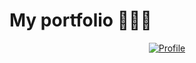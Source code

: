# My portfolio 👨🏻‍💻

<a href="https://leonardt.eu">
 <p align="center">
  <img src="https://i.imgur.com/6QUokBn.png?w="350" alt="Profile"
 </p>
</a>

